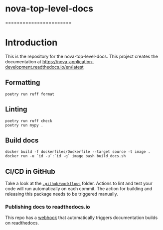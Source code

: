 # nova-top-level-docs
=======================

# Introduction

This is the repository for the nova-top-level-docs. This project creates the documentation at https://nova-application-development.readthedocs.io/en/latest


## Formatting
```commandline
poetry run ruff format
```

## Linting
```commandline
poetry run ruff check
poetry run mypy .
```

## Build docs
```commandline
docker build -f dockerfiles/Dockerfile --target source -t image .
docker run -u `id -u`:`id -g` image bash build_docs.sh
```

## CI/CD in GitHub

Take a look at the [`.github/workflows`](.github/workflows) folder.
Actions to lint and test your code will run automatically on each commit.
The action for building and releasing this package needs to be triggered manually.

### Publishing docs to readthedocs.io

This repo has a [webhook](https://github.com/nova-model/nova-docs/settings/hooks) that automatically triggers documentation builds on readthedocs.
